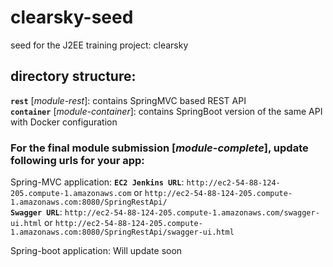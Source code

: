 # clearsky-seed	
seed for the J2EE training project: clearsky 	

## directory structure:	
**`rest`** [*module-rest*]: contains SpringMVC based REST API	
**`container`** [*module-container*]: contains SpringBoot version of the same API with Docker configuration

### For the final module submission [*module-complete*], update following urls for your app:    

Spring-MVC application:
**`EC2 Jenkins URL`**: `http://ec2-54-88-124-205.compute-1.amazonaws.com` or `http://ec2-54-88-124-205.compute-1.amazonaws.com:8080/SpringRestApi/`  
**`Swagger URL`**: `http://ec2-54-88-124-205.compute-1.amazonaws.com/swagger-ui.html` or  `http://ec2-54-88-124-205.compute-1.amazonaws.com:8080/SpringRestApi/swagger-ui.html`

Spring-boot application:
Will update soon
